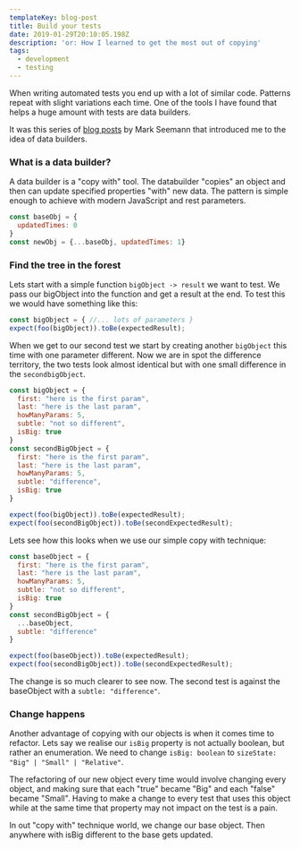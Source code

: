 ```yaml
---
templateKey: blog-post
title: Build your tests
date: 2019-01-29T20:10:05.198Z
description: 'or: How I learned to get the most out of copying'
tags:
  - development
  - testing
---
```

When writing automated tests you end up with a lot of similar code. Patterns repeat with slight variations each time. One of the tools I have found that helps a huge amount with tests are data builders.

It was this series of [blog posts](http://blog.ploeh.dk/2017/08/15/test-data-builders-in-c/) by Mark Seemann that introduced me to the idea of data builders.

### What is a data builder?

A data builder is a "copy with" tool. The databuilder "copies" an object and then can update specified properties "with" new data. The pattern is simple enough to achieve with modern JavaScript and rest parameters.

```js
const baseObj = {
  updatedTimes: 0
}
const newObj = {...baseObj, updatedTimes: 1}
```

### Find the tree in the forest

Lets start with a simple function `bigObject -> result` we want to test. We pass our bigObject into the function and get a result at the end. To test this we would have something like this:

```js
const bigObject = { //... lots of parameters }
expect(foo(bigObject)).toBe(expectedResult);
```

When we get to our second test we start by creating another `bigObject` this time with one parameter different. Now we are in spot the difference territory, the two tests look almost identical but with one small difference in the `secondbigObject`.   

```js
const bigObject = { 
  first: "here is the first param",
  last: "here is the last param",
  howManyParams: 5,
  subtle: "not so different",
  isBig: true 
}
const secondBigObject = { 
  first: "here is the first param",
  last: "here is the last param",
  howManyParams: 5,
  subtle: "difference",
  isBig: true 
}

expect(foo(bigObject)).toBe(expectedResult);
expect(foo(secondBigObject)).toBe(secondExpectedResult);
```

Lets see how this looks when we use our simple copy with technique:

```js
const baseObject = { 
  first: "here is the first param",
  last: "here is the last param",
  howManyParams: 5,
  subtle: "not so different",
  isBig: true 
}
const secondBigObject = { 
  ...baseObject,
  subtle: "difference"
}

expect(foo(baseObject)).toBe(expectedResult);
expect(foo(secondBigObject)).toBe(secondExpectedResult);
```

The change is so much clearer to see now. The second test is against the baseObject with a `subtle: "difference"`. 

### Change happens

Another advantage of copying with our objects is when it comes time to refactor. Lets say we realise our `isBig` property is not actually boolean, but rather an enumeration. We need to change `isBig: boolean` to `sizeState: "Big" | "Small" | "Relative"`. 

The refactoring of our new object every time would involve changing every object, and making sure that each "true" became "Big" and each "false" became "Small". Having to make a change to every test that uses this object while at the same time that property may not impact on the test is a pain.

In out "copy with" technique world, we change our base object. Then anywhere with isBig different to the base gets updated. 

